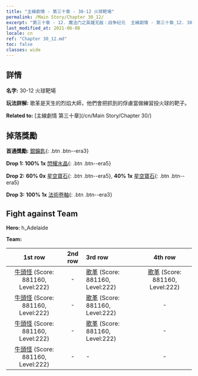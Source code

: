 ```yaml
---
title: "主線劇情 - 第三十章 - 30-12 火球靶場"
permalink: /Main Story/Chapter 30_12/
excerpt: "第三十章 - 12. 魔法门之英雄无敌：战争纪元  主線劇情 - 第三十章_12. 30-12 火球靶場"
last_modified_at: 2021-06-08
locale: cn
ref: "Chapter 30_12.md"
toc: false
classes: wide
---
```


## 詳情

 **名字:** 30-12 火球靶場

 **玩法詳解:** 歌革是天生的烈焰大師，他們會把抓到的俘虜當做練習投火球的靶子。

 **Related to:** [主線劇情 第三十章](/cn/Main Story/Chapter 30/)

## 掉落獎勵

 **首通獎勵:** [銀鑰匙](/cn/Items/con_693/){: .btn .btn--era3}

 **Drop 1:** **100% 1x** [閃耀水晶](/cn/Items/mat_101/){: .btn .btn--era5}

 **Drop 2:** **60% 0x** [星空寶石](/cn/Items/mat_93/){: .btn .btn--era5}, **40% 1x** [星空寶石](/cn/Items/mat_93/){: .btn .btn--era5}

 **Drop 3:** **100% 1x** [法術卷軸](/cn/Items/con_694/){: .btn .btn--era3}


## Fight against Team
 **Hero:** h_Adelaide

 **Team:**


  | 1st row | 2nd row | 3rd row | 4th row |
  |:----:|:----:|:----|:----:|
  | [牛頭怪](/cn/units/Minotaur/) (Score: 881160, Level:222)  | - | [歌革](/cn/units/Gog/) (Score: 881160, Level:222)  | [歌革](/cn/units/Gog/) (Score: 881160, Level:222)  |
  | [牛頭怪](/cn/units/Minotaur/) (Score: 881160, Level:222)  | - | [歌革](/cn/units/Gog/) (Score: 881160, Level:222)  | - |
  | [牛頭怪](/cn/units/Minotaur/) (Score: 881160, Level:222)  | - | [歌革](/cn/units/Gog/) (Score: 881160, Level:222)  | - |
  | [牛頭怪](/cn/units/Minotaur/) (Score: 881160, Level:222)  | - | - | - |


